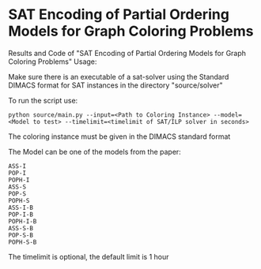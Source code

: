 # SAT Encoding of Partial Ordering Models for Graph Coloring Problems
Results and Code of "SAT Encoding of Partial Ordering Models for Graph Coloring Problems"
Usage:

Make sure there is an executable of a sat-solver using the Standard DIMACS format for SAT instances in the directory
"source/solver"

To run the script use:

    python source/main.py --input=<Path to Coloring Instance> --model=<Model to test> --timelimit=<timelimit of SAT/ILP solver in seconds>

The coloring instance must be given in the DIMACS standard format

The Model can be one of the models from the paper:
    
    ASS-I
    POP-I
    POPH-I
    ASS-S
    POP-S
    POPH-S
    ASS-I-B
    POP-I-B
    POPH-I-B
    ASS-S-B
    POP-S-B
    POPH-S-B

The timelimit is optional, the default limit is 1 hour

